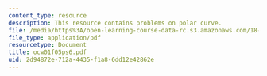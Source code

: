 ```yaml
---
content_type: resource
description: This resource contains problems on polar curve.
file: /media/https%3A/open-learning-course-data-rc.s3.amazonaws.com/18-01-single-variable-calculus-fall-2005/2d94872e712a4435f1a86dd12e42862e_ocw01f05ps6.pdf
file_type: application/pdf
resourcetype: Document
title: ocw01f05ps6.pdf
uid: 2d94872e-712a-4435-f1a8-6dd12e42862e
---
```

